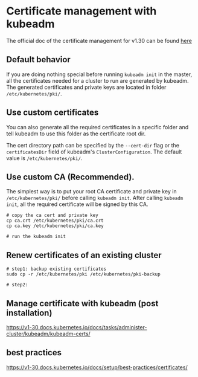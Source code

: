 # Certificate management with kubeadm

The official doc of the certificate management for v1.30 can be found [here](https://v1-30.docs.kubernetes.io/docs/tasks/administer-cluster/kubeadm/kubeadm-certs/) 


## Default behavior

If you are doing nothing special before running `kubeadm init` in the master, all the certificates needed for a cluster
to run are generated by kubeadm. The generated certificates and private keys are located in folder `/etc/kubernetes/pki/`.

## Use custom certificates

You can also generate all the required certificates in a specific folder and tell kubeadm to use this folder as 
the certificate root dir.

The cert directory path can be specified by the `--cert-dir` flag or the `certificatesDir` field of 
kubeadm's `ClusterConfiguration`. The default value is `/etc/kubernetes/pki/`.

## Use custom CA (Recommended).

The simplest way is to put your root CA certificate and private key in `/etc/kubernetes/pki/` before calling 
`kubeadm init`. After calling `kubeadm init`, all the required certificate will be signed by this CA.

```shell
# copy the ca cert and private key
cp ca.crt /etc/kubernetes/pki/ca.crt
cp ca.key /etc/kubernetes/pki/ca.key

# run the kubeadm init
```

## Renew certificates of an existing cluster

```shell
# step1: backup existing certificates
sudo cp -r /etc/kubernetes/pki /etc/kubernetes/pki-backup

# step2: 
```

## Manage certificate with kubeadm (post installation)
https://v1-30.docs.kubernetes.io/docs/tasks/administer-cluster/kubeadm/kubeadm-certs/

## best practices 

https://v1-30.docs.kubernetes.io/docs/setup/best-practices/certificates/
